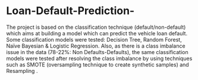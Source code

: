 # Loan-Default-Prediction-
The project is based on the classification technique (default/non-default) which aims at building a model which can predict the vehicle loan default. Some classification models were tested: Decision Tree, Random Forest, Naïve Bayesian &amp; Logistic Regression. Also, as there is a class imbalance issue in the data (78-22%: Non Defaults-Defaults), the same classification models were tested after resolving the class imbalance by using techniques such as SMOTE (oversampling technique to create synthetic samples) and Resampling .
